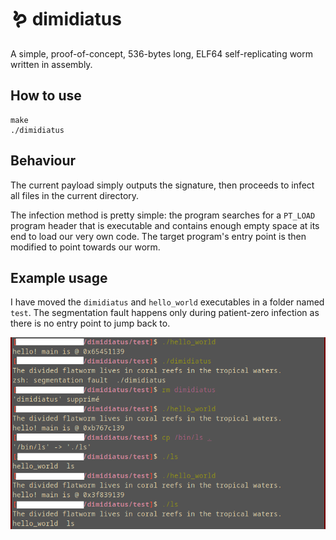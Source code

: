 # 🪱 dimidiatus

A simple, proof-of-concept, 536-bytes long, ELF64 self-replicating worm written in assembly.

## How to use

```shell
make
./dimidiatus
```

## Behaviour

The current payload simply outputs the signature, then proceeds to infect all files in the current directory.

The infection method is pretty simple: the program searches for a `PT_LOAD` program header that is executable and contains enough empty space at its end to load our very own code. The target program's entry point is then modified to point towards our worm.

## Example usage

I have moved the `dimidiatus` and `hello_world` executables in a folder named `test`.
The segmentation fault happens only during patient-zero infection as there is no entry point to jump back to.

![Example](images/example.png)